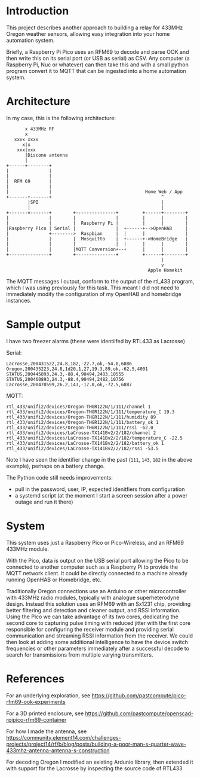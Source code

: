 # Introduction

This project describes another approach to building a relay for 433MHz Oregon weather sensors,
allowing easy integration into your home automation system.

Briefly, a Raspberry Pi Pico uses an RFM69 to decode and parse OOK and then write this on its serial port (or USB as serial) as CSV.  Any computer (a Raspberry Pi, Nuc or whatever) can then take this and with a small python program convert it to MQTT that can be ingested into a home automation system.

# Architecture

In my case, this is the following architecture:

```
       x 433MHz RF
       x
   xxxx xxxx
      x|x
    xxx|xxx
       |Discone antenna
       |
+------+--------+
|               |
|               |
|  RFM 69       |
|               |
|               |                                   Home Web / App
+-------+-------+                                         ^
        |SPI                                              |
        |                                                 |
+-------v-------+        +---------------+         +------+--------+
|               |        |               |         |      |        |
|               |        |  Raspberry Pi |         |      |        |
|Raspberry Pico | Serial |               |  +------+-->OpenHAB     |
|               +-------->  Raspbian     |  |      |               |
|               |        |  Mosquitto    |  +------+->HomeBridge   |
|               |        |               |  |      |      |        |
|               |        |MQTT Conversion+--+      |      |        |
+---------------+        +---------------+         +------+--------+
                                                          |
                                                          v
                                                     Apple Homekit
```

The MQTT messages I output, conform to the output of the rtl_433 program, which I was using previously for this task.
This meant I did not need to immediately modify the configuration of my OpenHAB and homebridge instances.

# Sample output

I have two freezer alarms (these were identiifed by RTL433 as Lacrosse)

Serial:
```
Lacrosse,200431522,24.8,182,-22.7,ok,-54.0,6886
Oregon,200435223,24.8,1d20,1,27,19.3,89,ok,-62.5,4001
STATUS,200445893,24.3,-88.4,90494,2483,10555
STATUS,200460893,24.3,-88.4,90494,2482,10756
Lacrosse,200470599,26.2,143,-17.0,ok,-72.5,6887
```

MQTT:
```
rtl_433/unifi2/devices/Oregon-THGR122N/1/111/channel 1
rtl_433/unifi2/devices/Oregon-THGR122N/1/111/temperature_C 19.3
rtl_433/unifi2/devices/Oregon-THGR122N/1/111/humidity 89
rtl_433/unifi2/devices/Oregon-THGR122N/1/111/battery_ok 1
rtl_433/unifi2/devices/Oregon-THGR122N/1/111/rssi -62.0
rtl_433/unifi2/devices/LaCrosse-TX141Bv2/2/182/channel 2
rtl_433/unifi2/devices/LaCrosse-TX141Bv2/2/182/temperature_C -22.5
rtl_433/unifi2/devices/LaCrosse-TX141Bv2/2/182/battery_ok 1
rtl_433/unifi2/devices/LaCrosse-TX141Bv2/2/182/rssi -53.5
```

Note I have seen the identifier change in the past (`111`, `143`, `182` in the above example), perhaps on a battery change.

The Python code still needs improvements:
- pull in the password, user, IP, expected idenitfiers from configuration
- a systemd script (at the moment I start a screen session after a power outage and run it there)

# System 

This system uses just a Raspberry Pico or Pico-Wireless, and an RFM69 433MHz module.

With the Pico, data is output on the USB serial port allowing the Pico to be connected to another computer such as a Raspberry Pi to provide the MQTT network client. It could be directly connected to a machine already running OpenHAB or Homebridge, etc.

Traditionally Oregon connections use an Arduino or other microcontroller with 433MHz radio modules, typically with analogue superheterodyne design. Instead this solution uses an RFM69 with an Sx1231 chip, providing better filtering and detection and cleaner output, and RSSI information. Using the Pico we can take advantage of its two cores, dedicating the second core to capturing pulse timing with reduced jitter with the first core responsible for configuring the receiver module and providing serial communication and streaming RSSI information from the receiver.  We could then look at adding some additional intelligence to have the device switch frequencies or other parameters immediately after a successful decode to search for transmissions from multiple varying transmitters.

# References

For an underlying exploration, see https://github.com/pastcompute/pico-rfm69-ook-experiments

For a 3D printed enclosure, see https://github.com/pastcompute/openscad-rpipico-rfm69-container

For how I made the antenna, see https://community.element14.com/challenges-projects/project14/rf/b/blog/posts/building-a-poor-man-s-quarter-wave-433mhz-antenna-antenna-s-construction

For decoding Oregon I modified an existing Ardunio library, then extended it with support for the Lacrosse by inspecting the source code of RTL433